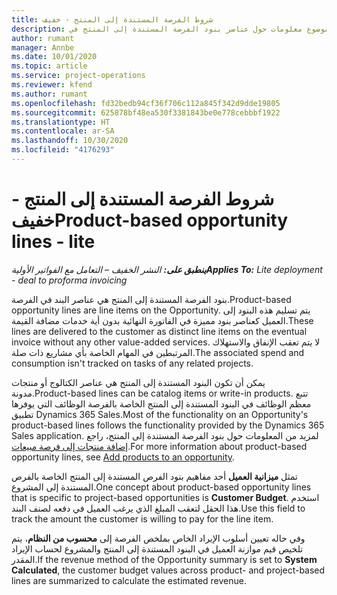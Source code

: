 ```yaml
---
title: شروط الفرصة المستندة إلى المنتج - خفيف
description: يوفر هذا الموضوع معلومات حول عناصر بنود الفرصة المستندة إلى المنتج في Project Operations.
author: rumant
manager: Annbe
ms.date: 10/01/2020
ms.topic: article
ms.service: project-operations
ms.reviewer: kfend
ms.author: rumant
ms.openlocfilehash: fd32bedb94cf36f706c112a845f342d9dde19805
ms.sourcegitcommit: 625878bf48ea530f3381843be0e778cebbbf1922
ms.translationtype: HT
ms.contentlocale: ar-SA
ms.lasthandoff: 10/30/2020
ms.locfileid: "4176293"
---
```

# <a name="product-based-opportunity-lines---lite"></a><span data-ttu-id="9fa32-103">شروط الفرصة المستندة إلى المنتج - خفيف</span><span class="sxs-lookup"><span data-stu-id="9fa32-103">Product-based opportunity lines - lite</span></span>

<span data-ttu-id="9fa32-104">_**ينطبق على:** النشر الخفيف – التعامل مع الفواتير الأولية_</span><span class="sxs-lookup"><span data-stu-id="9fa32-104">_**Applies To:** Lite deployment - deal to proforma invoicing_</span></span>

<span data-ttu-id="9fa32-105">بنود الفرصة المستندة إلى المنتج هي عناصر البند في الفرصة.</span><span class="sxs-lookup"><span data-stu-id="9fa32-105">Product-based opportunity lines are line items on the Opportunity.</span></span> <span data-ttu-id="9fa32-106">يتم تسليم هذه البنود إلى العميل كعناصر بنود مميزة في الفاتورة النهائية بدون أية خدمات مضافة القيمة.</span><span class="sxs-lookup"><span data-stu-id="9fa32-106">These lines are delivered to the customer as distinct line items on the eventual invoice without any other value-added services.</span></span> <span data-ttu-id="9fa32-107">لا يتم تعقب الإنفاق والاستهلاك المرتبطين في المهام الخاصة بأي مشاريع ذات صلة.</span><span class="sxs-lookup"><span data-stu-id="9fa32-107">The associated spend and consumption isn't tracked on tasks of any related projects.</span></span>

<span data-ttu-id="9fa32-108">يمكن أن تكون البنود المستندة إلى المنتج هي عناصر الكتالوج أو منتجات مدونة.</span><span class="sxs-lookup"><span data-stu-id="9fa32-108">Product-based lines can be catalog items or write-in products.</span></span> <span data-ttu-id="9fa32-109">تتبع معظم الوظائف في البنود المستندة إلى المنتج الخاصة بالفرصة الوظائف التي يوفرها تطبيق Dynamics 365 Sales.</span><span class="sxs-lookup"><span data-stu-id="9fa32-109">Most of the functionality on an Opportunity's product-based lines follows the functionality provided by the Dynamics 365 Sales application.</span></span> <span data-ttu-id="9fa32-110">لمزيد من المعلومات حول بنود الفرصة المستندة إلى المنتج، راجع [إضافة منتجات إلى فرصة مبيعات](https://docs.microsoft.com/dynamics365/sales-enterprise/add-products-opportunity).</span><span class="sxs-lookup"><span data-stu-id="9fa32-110">For more information about product-based opportunity lines, see [Add products to an opportunity](https://docs.microsoft.com/dynamics365/sales-enterprise/add-products-opportunity).</span></span>

<span data-ttu-id="9fa32-111">تمثل **ميزانية العميل** أحد مفاهيم بنود الفرص المستندة إلى المنتج الخاصة بالفرص المستندة إلى المشروع.</span><span class="sxs-lookup"><span data-stu-id="9fa32-111">One concept about product-based opportunity lines that is specific to project-based opportunities is **Customer Budget**.</span></span> <span data-ttu-id="9fa32-112">استخدم هذا الحقل لتعقب المبلغ الذي يرغب العميل في دفعه لصنف البند.</span><span class="sxs-lookup"><span data-stu-id="9fa32-112">Use this field to track the amount the customer is willing to pay for the line item.</span></span>

<span data-ttu-id="9fa32-113">وفي حاله تعيين أسلوب الإيراد الخاص بملخص الفرصة إلى **محسوب من النظام**، يتم تلخيص قيم موازنة العميل في البنود المستندة إلى المنتج والمشروع لحساب الإيراد المقدر.</span><span class="sxs-lookup"><span data-stu-id="9fa32-113">If the revenue method of the Opportunity summary is set to **System Calculated**, the customer budget values across product- and project-based lines are summarized to calculate the estimated revenue.</span></span>
